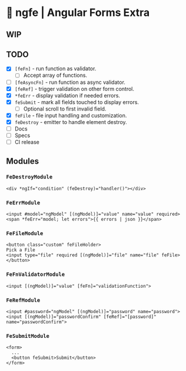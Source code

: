 # 🧰 ngfe | Angular Forms Extra

## WIP

## TODO

* [x] `[feFn]` - run function as validator.
  * [ ] Accept array of functions.
* [ ] `[feAsyncFn]` - run function as async validator.
* [x] `[feRef]` - trigger validation on other form control.
* [x] `*feErr` - display validation if needed errors.
* [x] `feSubmit` - mark all fields touched to display errors.
  * [ ] Optional scroll to first invalid field.
* [x] `feFile` - file input handling and customization.
* [x] `feDestroy` - emitter to handle element destroy.
* [ ] Docs
* [ ] Specs
* [ ] CI release

## Modules

### `FeDestroyModule`

```
<div *ngIf="condition" (feDestroy)="handler()"></div>
```

### `FeErrModule`

```
<input #model="ngModel" [(ngModel)]="value" name="value" required>
<span *feErr="model; let errors">{{ errors | json }}</span>
```

### `FeFileModule`

```
<button class="custom" feFileHolder>
Pick a File
<input type="file" required [(ngModel)]="file" name="file" feFile>
</button>
```

### `FeFnValidatorModule`

```
<input [(ngModel)]="value" [feFn]="validationFunction">
```

### `FeRefModule`

```
<input #password="ngModel" [(ngModel)]="password" name="password">
<input [(ngModel)]="passwordConfirm" [feRef]="[password]" name="passwordConfirm">
```

### `FeSubmitModule`

```
<form>
  ...
  <button feSubmit>Submit</button>
</form>
```
